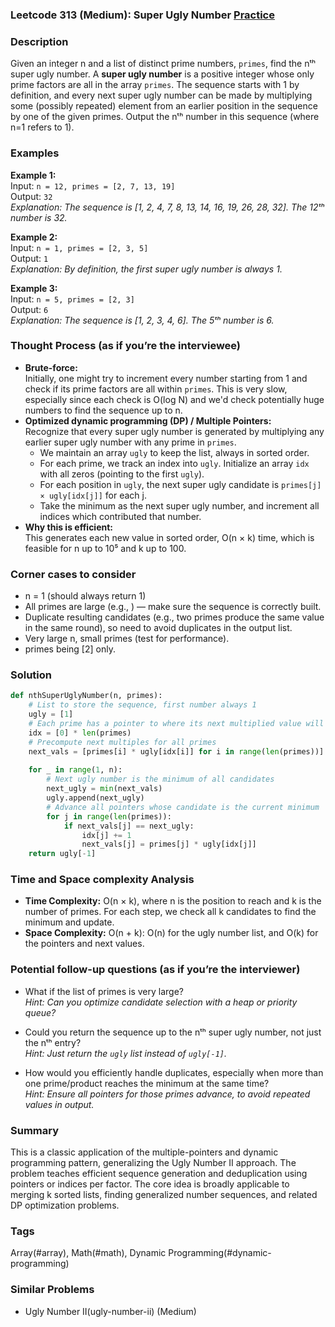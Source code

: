 ### Leetcode 313 (Medium): Super Ugly Number [Practice](https://leetcode.com/problems/super-ugly-number)

### Description  
Given an integer n and a list of distinct prime numbers, `primes`, find the nᵗʰ super ugly number. A **super ugly number** is a positive integer whose only prime factors are all in the array `primes`. The sequence starts with 1 by definition, and every next super ugly number can be made by multiplying some (possibly repeated) element from an earlier position in the sequence by one of the given primes. Output the nᵗʰ number in this sequence (where n=1 refers to 1).

### Examples  

**Example 1:**  
Input: `n = 12, primes = [2, 7, 13, 19]`  
Output: `32`  
*Explanation: The sequence is [1, 2, 4, 7, 8, 13, 14, 16, 19, 26, 28, 32]. The 12ᵗʰ number is 32.*

**Example 2:**  
Input: `n = 1, primes = [2, 3, 5]`  
Output: `1`  
*Explanation: By definition, the first super ugly number is always 1.*

**Example 3:**  
Input: `n = 5, primes = [2, 3]`  
Output: `6`  
*Explanation: The sequence is [1, 2, 3, 4, 6]. The 5ᵗʰ number is 6.*

### Thought Process (as if you’re the interviewee)  
- **Brute-force:**  
  Initially, one might try to increment every number starting from 1 and check if its prime factors are all within `primes`. This is very slow, especially since each check is O(log N) and we'd check potentially huge numbers to find the sequence up to n.
- **Optimized dynamic programming (DP) / Multiple Pointers:**  
  Recognize that every super ugly number is generated by multiplying any earlier super ugly number with any prime in `primes`.  
  - We maintain an array `ugly` to keep the list, always in sorted order.
  - For each prime, we track an index into `ugly`. Initialize an array `idx` with all zeros (pointing to the first `ugly`).
  - For each position in `ugly`, the next super ugly candidate is `primes[j] × ugly[idx[j]]` for each j.
  - Take the minimum as the next super ugly number, and increment all indices which contributed that number.
- **Why this is efficient:**  
  This generates each new value in sorted order, O(n × k) time, which is feasible for n up to 10⁵ and k up to 100.

### Corner cases to consider  
- n = 1 (should always return 1)
- All primes are large (e.g., ) — make sure the sequence is correctly built.
- Duplicate resulting candidates (e.g., two primes produce the same value in the same round), so need to avoid duplicates in the output list.
- Very large n, small primes (test for performance).
- primes being [2] only.

### Solution

```python
def nthSuperUglyNumber(n, primes):
    # List to store the sequence, first number always 1
    ugly = [1]
    # Each prime has a pointer to where its next multiplied value will come from
    idx = [0] * len(primes)
    # Precompute next multiples for all primes
    next_vals = [primes[i] * ugly[idx[i]] for i in range(len(primes))]
    
    for _ in range(1, n):
        # Next ugly number is the minimum of all candidates
        next_ugly = min(next_vals)
        ugly.append(next_ugly)
        # Advance all pointers whose candidate is the current minimum
        for j in range(len(primes)):
            if next_vals[j] == next_ugly:
                idx[j] += 1
                next_vals[j] = primes[j] * ugly[idx[j]]
    return ugly[-1]
```

### Time and Space complexity Analysis  

- **Time Complexity:** O(n × k), where n is the position to reach and k is the number of primes. For each step, we check all k candidates to find the minimum and update.
- **Space Complexity:** O(n + k): O(n) for the ugly number list, and O(k) for the pointers and next values.

### Potential follow-up questions (as if you’re the interviewer)  

- What if the list of primes is very large?  
  *Hint: Can you optimize candidate selection with a heap or priority queue?*

- Could you return the sequence up to the nᵗʰ super ugly number, not just the nᵗʰ entry?  
  *Hint: Just return the `ugly` list instead of `ugly[-1]`.*

- How would you efficiently handle duplicates, especially when more than one prime/product reaches the minimum at the same time?  
  *Hint: Ensure all pointers for those primes advance, to avoid repeated values in output.*

### Summary
This is a classic application of the multiple-pointers and dynamic programming pattern, generalizing the Ugly Number II approach. The problem teaches efficient sequence generation and deduplication using pointers or indices per factor. The core idea is broadly applicable to merging k sorted lists, finding generalized number sequences, and related DP optimization problems.

### Tags
Array(#array), Math(#math), Dynamic Programming(#dynamic-programming)

### Similar Problems
- Ugly Number II(ugly-number-ii) (Medium)